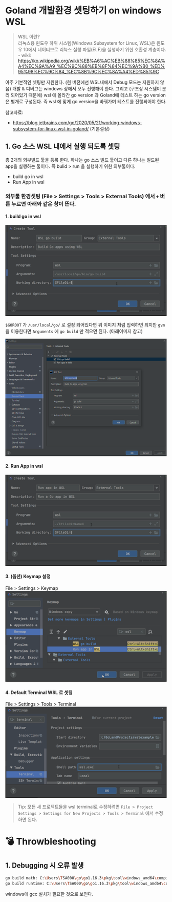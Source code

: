 # Goland 개발환경 셋팅하기 on windows WSL

> WSL 이란?     
리눅스용 윈도우 하위 시스템(Windows Subsystem for Linux, WSL)은 윈도우 10에서 네이티브로 리눅스 실행 파일(ELF)을 실행하기 위한 호환성 계층이다. - wiki: https://ko.wikipedia.org/wiki/%EB%A6%AC%EB%88%85%EC%8A%A4%EC%9A%A9_%EC%9C%88%EB%8F%84%EC%9A%B0_%ED%95%98%EC%9C%84_%EC%8B%9C%EC%8A%A4%ED%85%9C

아주 기본적인 셋팅만 지원한다. (현 버전에선 WSL내에서 Debug 모드는 지원하지 않음) 개발 & 디버그는 windows 상에서 모두 진행해야 한다. 그리고 (구조상 시스템이 분리 되어있기 때문에) wsl 에 올라간 go version 과 Goland에 테스트 하는 go version 은 별개로 구성된다. 즉 wsl 에 맞게 go version을 바꿔가며 테스트를 진행되어야 한다.

참고자료: 
- https://blog.jetbrains.com/go/2020/05/21/working-windows-subsystem-for-linux-wsl-in-goland/ (기본설정)


## 1. Go 소스 WSL 내에서 실행 되도록 셋팅
총 2개의 외부빌드 툴을 등록 한다. 하나는 go 소스 빌드 툴이고 다른 하나는 빌드된 app을 실행하는 툴이다. 즉 bulid > run 을 실행하기 위한 외부툴이다.

- build go in wsl
- Run App in wsl

### 외부툴 환경셋팅 (File > Settings > Tools > External Tools) 에서 `+` 버튼 누르면 아래와 같은 창이 뜬다. 

#### 1. build go in wsl
![File > Settings > Tools > External Tools](./images/go-configure-go-build-in-wsl.png)

`$GOROOT` 가 `/usr/local/go/` 로 설정 되어있다면 위 이미지 처럼 입력하면 되지만 `gvm` 을 이용한다면 `Arguments` 에 `go build` 만 적으면 된다. (아래이미지 참고)

![File > Settings > Tools > External Tools](./images/go-configure-go-build-in-wsl2.png)

#### 2. Run App in wsl
![File > Settings > Tools > External Tools](./images/go-configure-run-a-go-app-in-wsl.png)


#### 3. (옵션) Keymap 설정
File > Settings > Keymap
![File > Settings > Keymap](./images/go-assign-shortcuts-to-wsl-tools.png)

#### 4. Default Terminal WSL 로 셋팅
File > Settings > Tools > Terminal
![File > Settings > Keymap](./images/go-wsl-as-default-terminal.png)
> Tip: 모든 새 프로젝트들을 wsl terminal로 수정하려면 `File > Project Settings > Settings for New Projects > Tools > Terminal` 에서 수정하면 된다.


# :bomb: Throwbleshooting
## 1. Debugging 시 오류 발생
```sh
go build math: C:\Users\TSA000\go\go1.16.3\pkg\tool\windows_amd64\compile.exe: exit status 3221226505
go build runtime: C:\Users\TSA000\go\go1.16.3\pkg\tool\windows_amd64\compile.exe: exit status 3221226505
```
windows에 gcc 설치가 필요한 것으로 보인다.